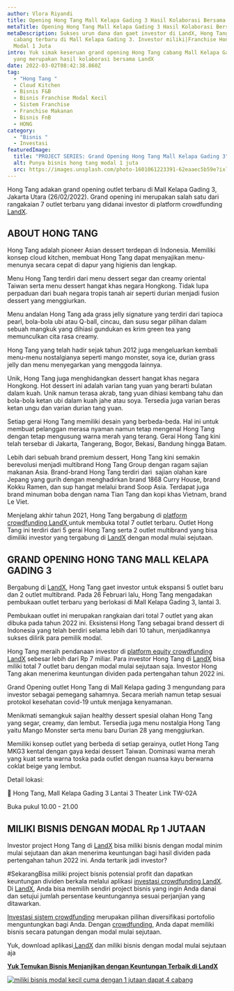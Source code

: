 ```yaml
---
author: Vlora Riyandi
title: Opening Hong Tang Mall Kelapa Gading 3 Hasil Kolaborasi Bersama LandX
metaTitle: Opening Hong Tang Mall Kelapa Gading 3 Hasil Kolaborasi Bersama LandX
metaDescription: Sukses urun dana dan gaet investor di LandX, Hong Tang buka
  cabang terbaru di Mall Kelapa Gading 3. Investor miliki|Franchise Hong Tang
  Modal 1 Juta
intro: Yuk simak keseruan grand opening Hong Tang cabang Mall Kelapa Gading 3
  yang merupakan hasil kolaborasi bersama LandX
date: 2022-03-02T08:42:38.860Z
tag:
  - "Hong Tang "
  - Cloud Kitchen
  - Bisnis F&B
  - Bisnis Franchise Modal Kecil
  - Sistem Franchise
  - Franchise Makanan
  - Bisnis FnB
  - HONG
category:
  - "Bisnis "
  - Investasi
featuredImage:
  title: "PROJECT SERIES: Grand Opening Hong Tang Mall Kelapa Gading 3"
  alt: Punya bisnis hong tang modal 1 juta
  src: https://images.unsplash.com/photo-1601061223391-62eaaec5b59e?ixlib=rb-1.2.1&ixid=MnwxMjA3fDB8MHxwaG90by1wYWdlfHx8fGVufDB8fHx8&auto=format&fit=crop&w=1171&q=80
---
```

Hong Tang adakan grand opening outlet terbaru di Mall Kelapa Gading 3, Jakarta Utara (26/02/2022). Grand opening ini merupakan salah satu dari rangakaian 7 outlet terbaru yang didanai investor di platform crowdfunding [LandX](https://landx.id/).

## ABOUT HONG TANG

Hong Tang adalah pioneer Asian dessert terdepan di Indonesia. Memiliki konsep cloud kitchen, membuat Hong Tang dapat menyajikan menu-menunya secara cepat di dapur yang higienis dan lengkap. 

Menu Hong Tang terdiri dari menu dessert segar dan creamy oriental Taiwan serta menu dessert hangat khas negara Hongkong. Tidak lupa perpaduan dari buah negara tropis tanah air seperti durian menjadi fusion dessert yang menggiurkan.

Menu andalan Hong Tang ada grass jelly signature yang terdiri dari tapioca pearl, bola-bola ubi atau Q-ball, cincau, dan susu segar pilihan dalam sebuah mangkuk yang dihiasi gundukan es krim green tea yang memunculkan cita rasa creamy. 

Hong Tang yang telah hadir sejak tahun 2012 juga mengeluarkan kembali menu-menu nostalgianya seperti mango monster, soya ice, durian grass jelly dan menu menyegarkan yang menggoda lainnya.

Unik, Hong Tang juga menghidangkan dessert hangat khas negara Hongkong. Hot dessert ini adalah varian tang yuan yang berarti bulatan dalam kuah. Unik namun terasa akrab, tang yuan dihiasi kembang tahu dan bola-bola ketan ubi dalam kuah jahe atau soya. Tersedia juga varian beras ketan ungu dan varian durian tang yuan.

Setiap gerai Hong Tang memiliki desain yang berbeda-beda. Hal ini untuk membuat pelanggan merasa nyaman namun tetap mengenal Hong Tang dengan tetap mengusung warna merah yang terang. Gerai Hong Tang kini telah tersebar di Jakarta, Tangerang, Bogor, Bekasi, Bandung hingga Batam.

Lebih dari sebuah brand premium dessert, Hong Tang kini semakin berevolusi menjadi multibrand Hong Tang Group dengan ragam sajian makanan Asia. Brand-brand Hong Tang terdiri dari  sajian olahan kare Jepang yang gurih dengan menghadirkan brand 1868 Curry House, brand Kokku Ramen, dan sup hangat melalui brand Soop Asia. Terdapat juga brand minuman boba dengan nama Tian Tang dan kopi khas Vietnam, brand Le Viet.

Menjelang akhir tahun 2021, Hong Tang bergabung di [platform crowdfunding LandX ](https://landx.id/)untuk membuka total 7 outlet terbaru. Outlet Hong Tang ini terdiri dari 5 gerai Hong Tang serta 2 outlet multibrand yang bisa dimiliki investor yang tergabung di [LandX](https://landx.id/) dengan modal mulai sejutaan.

## GRAND OPENING HONG TANG MALL KELAPA GADING 3

Bergabung di [LandX](https://landx.id/), Hong Tang gaet investor untuk ekspansi 5 outlet baru dan 2 outlet multibrand. Pada 26 Februari lalu, Hong Tang mengadakan pembukaan outlet terbaru yang berlokasi di Mall Kelapa Gading 3, lantai 3.

Pembukaan outlet ini merupakan rangkaian dari total 7 outlet yang akan dibuka pada tahun 2022 ini. Eksistensi Hong Tang sebagai brand dessert di Indonesia yang telah berdiri selama lebih dari 10 tahun, menjadikannya sukses dilirik para pemilik modal. 

Hong Tang meraih pendanaan investor di [platform equity crowdfunding LandX](https://landx.id/) sebesar lebih dari Rp 7 miliar. Para investor Hong Tang di [LandX](https://landx.id/) bisa miliki total 7 outlet baru dengan modal mulai sejutaan saja. Investor Hong Tang akan menerima keuntungan dividen pada pertengahan tahun 2022 ini.

Grand Opening outlet Hong Tang di Mall Kelapa gading 3 mengundang para investor sebagai pemegang sahamnya. Secara meriah namun tetap sesuai protokol kesehatan covid-19 untuk menjaga kenyamanan. 

Menikmati semangkuk sajian healthy dessert spesial olahan Hong Tang yang segar, creamy, dan lembut. Tersedia juga menu nostalgia Hong Tang yaitu Mango Monster serta menu baru Durian 28 yang menggiurkan.

Memiliki konsep outlet yang berbeda di setiap gerainya, outlet Hong Tang MKG3 kental dengan gaya kedai dessert Taiwan. Dominasi warna merah yang kuat serta warna toska pada outlet dengan nuansa kayu berwarna coklat beige yang lembut.

Detail lokasi:

📍 Hong Tang, Mall Kelapa Gading 3 Lantai 3 Theater Link TW-02A

Buka pukul 10.00 - 21.00

## MILIKI BISNIS DENGAN MODAL Rp 1 JUTAAN

Investor project Hong Tang di [LandX](https://landx.id/) bisa miliki bisnis dengan modal minim mulai sejutaan dan akan menerima keuntungan bagi hasil dividen pada pertengahan tahun 2022 ini. Anda tertarik jadi investor?

\#SekarangBisa miliki project bisnis potensial profit dan dapatkan keuntungan dividen berkala melalui aplikasi [investasi crowdfunding LandX](https://landx.id/project/?utm_source=Blog&utm_medium=organic+keyword&utm_campaign=blog&utm_id=Blog). Di [LandX](https://landx.id/), Anda bisa memilih sendiri project bisnis yang ingin Anda danai dan setujui jumlah persentase keuntungannya sesuai perjanjian yang ditawarkan.

[Investasi sistem crowdfunding](https://landx.id/) merupakan pilihan diversifikasi portofolio menguntungkan bagi Anda. Dengan [crowdfunding](https://landx.id/), Anda dapat memiliki bisnis secara patungan dengan modal mulai sejutaan.

Yuk, download aplikasi[ LandX](https://landx.id/project/?utm_source=Blog&utm_medium=organic+keyword&utm_campaign=blog&utm_id=Blog) dan miliki bisnis dengan modal mulai sejutaan aja

**[Yuk Temukan Bisnis Menjanjikan dengan Keuntungan Terbaik di LandX](https://landx.id/project/?utm_source=Blog&utm_medium=organic+keyword&utm_campaign=blog&utm_id=Blog)**

[![miliki bisnis modal kecil cuma dengan 1 jutaan dapat 4 cabang ](https://accountgram-production.sfo2.cdn.digitaloceanspaces.com/landx_ghost/2021/11/jadi-owner-bisnis-hanya-1-jutaan-dengan-cuan-yang-sangat-menjanjikan.png)](https://landx.id/project/?utm_source=Blog&utm_medium=organic+keyword&utm_campaign=blog&utm_id=Blog)

<!--EndFragment-->